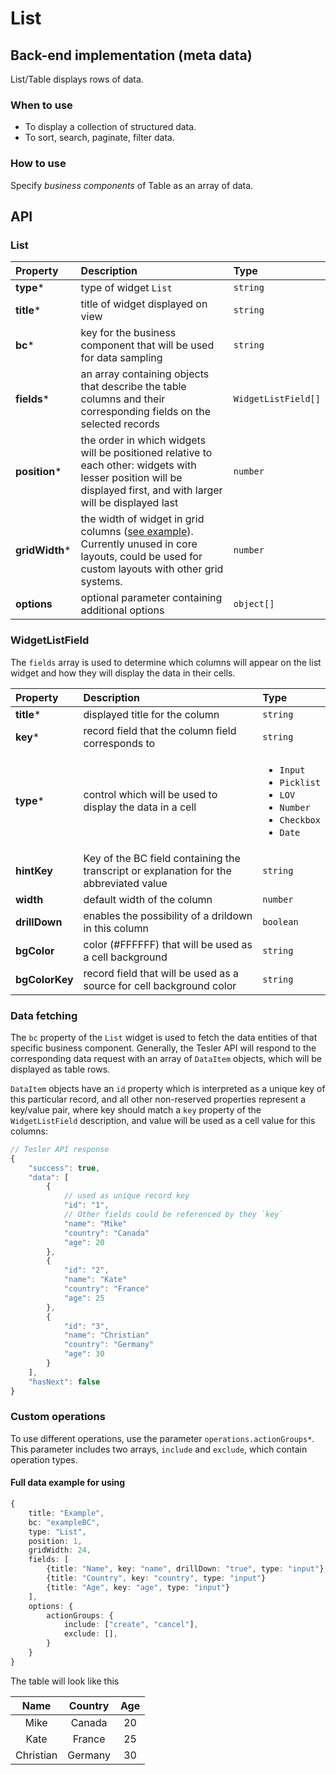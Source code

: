 # List

## Back-end implementation (meta data)

List/Table displays rows of data.



### When to use

- To display a collection of structured data.
- To sort, search, paginate, filter data.



### How to use

Specify *business components* of Table as an array of data.



## API

### List 

|  Property |  Description | Type  |
|:---|:---|:---|
| **type***  | type of widget `List`  | `string`  |
| **title***  | title of widget displayed on view  | `string`  |
| **bc***  |  key for the business component that will be used for data sampling | `string`  |
| **fields***  | an array containing objects that describe the table columns and their corresponding fields on the selected records  |  `WidgetListField[]` |
| **position*** | the order in which widgets will be positioned relative to each other: widgets with lesser position will be displayed first, and with larger will be displayed last | `number`  |
| **gridWidth***  | the width of widget in grid columns ([see example](https://ant.design/components/grid/)). Currently unused in core layouts, could be used for custom layouts with other grid systems. | `number`  |
| **options**  |  optional parameter containing additional options |  `object[]` |



### WidgetListField

The `fields` array is used to determine which columns will appear on the list widget and how they will display the data in their cells.

| Property | Description  | Type |
|:---|:---|:---|
| **title*** | displayed title for the column  | `string`  |
| **key*** | record field that the column field corresponds to  | `string`  |
| **type*** | control which will be used to display the data in a cell  | <ul><li>`Input`</li><li>`Picklist`</li><li>`LOV`</li><li>`Number`</li><li>`Checkbox`</li><li>`Date`</li></ul> |
| **hintKey** | Key of the BC field containing the transcript or explanation for the abbreviated value  | `string`  |
| **width** | default width of the column  | `number`  |
| **drillDown** | enables the possibility of a drildown in this column | `boolean`  |
| **bgColor** | color (#FFFFFF) that will be used as a cell background | `string`  |
| **bgColorKey** | record field that will be used as a source for cell background color | `string`  |

### Data fetching

The `bc` property of the `List` widget is used to fetch the data entities of that specific business component.
Generally, the Tesler API will respond to the corresponding data request with an array of `DataItem` objects, which will be displayed as table rows.

`DataItem` objects have an `id` property which is interpreted as a unique key of this particular record, and all other non-reserved properties represent a key/value pair, where key should match a `key` property of the `WidgetListField` description, and value will be used as a cell value for this columns: 

```ts
// Tesler API response
{
    "success": true,
    "data": [
        {
            // used as unique record key
            "id": "1",
            // Other fields could be referenced by they `key` 
            "name": "Mike"
            "country": "Canada"
            "age": 20
        },
        {
            "id": "2",
            "name": "Kate"
            "country": "France"
            "age": 25
        },
        {
            "id": "3",
            "name": "Christian"
            "country": "Germany"
            "age": 30
        }
    ],
    "hasNext": false
}
```


### Custom operations

To use different operations, use the parameter `operations.actionGroups*`. This parameter includes two arrays, `include` and `exclude`, which contain operation types.



#### Full data example for using

 
```ts 
{
    title: "Example",
    bc: "exampleBC",
    type: "List",
    position: 1,
    gridWidth: 24,
    fields: [
        {title: "Name", key: "name", drillDown: "true", type: "input"}
        {title: "Country", key: "country", type: "input"}
        {title: "Age", key: "age", type: "input"}
    ],
    options: {
        actionGroups: {
            include: ["create", "cancel"],
            exclude: [],
        }
    }
}
```


The table will look like this

|  Name |  Country | Age  |
|:---:|:---:|:---:|
| Mike  | Canada  | 20  |
| Kate  | France  | 25  |
| Christian  | Germany  | 30  |
